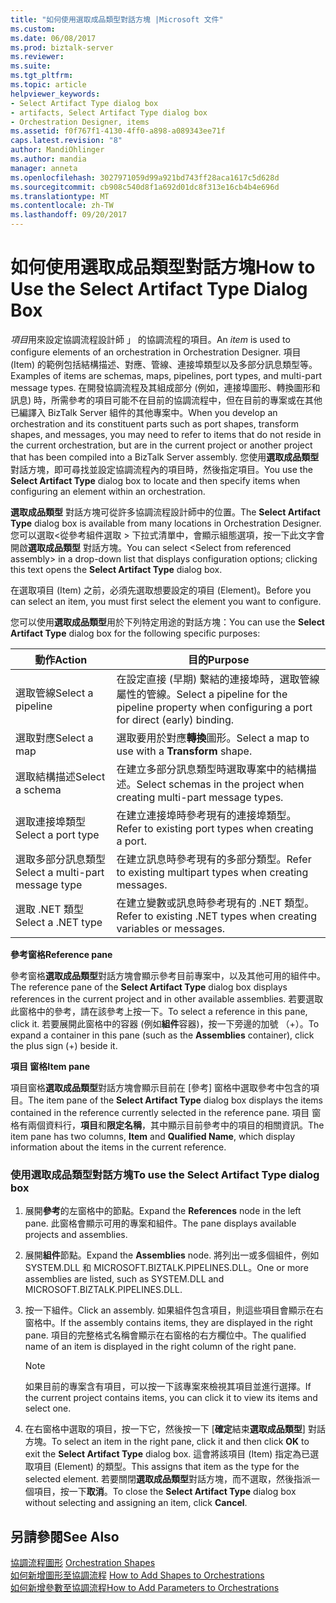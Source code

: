 ```yaml
---
title: "如何使用選取成品類型對話方塊 |Microsoft 文件"
ms.custom: 
ms.date: 06/08/2017
ms.prod: biztalk-server
ms.reviewer: 
ms.suite: 
ms.tgt_pltfrm: 
ms.topic: article
helpviewer_keywords:
- Select Artifact Type dialog box
- artifacts, Select Artifact Type dialog box
- Orchestration Designer, items
ms.assetid: f0f767f1-4130-4ff0-a898-a089343ee71f
caps.latest.revision: "8"
author: MandiOhlinger
ms.author: mandia
manager: anneta
ms.openlocfilehash: 3027971059d99a921bd743ff28aca1617c5d628d
ms.sourcegitcommit: cb908c540d8f1a692d01dc8f313e16cb4b4e696d
ms.translationtype: MT
ms.contentlocale: zh-TW
ms.lasthandoff: 09/20/2017
---
```

# <a name="how-to-use-the-select-artifact-type-dialog-box"></a><span data-ttu-id="03ae3-102">如何使用選取成品類型對話方塊</span><span class="sxs-lookup"><span data-stu-id="03ae3-102">How to Use the Select Artifact Type Dialog Box</span></span>
<span data-ttu-id="03ae3-103">*項目*用來設定協調流程設計師 」 的協調流程的項目。</span><span class="sxs-lookup"><span data-stu-id="03ae3-103">An *item* is used to configure elements of an orchestration in Orchestration Designer.</span></span> <span data-ttu-id="03ae3-104">項目 (Item) 的範例包括結構描述、對應、管線、連接埠類型以及多部分訊息類型等。</span><span class="sxs-lookup"><span data-stu-id="03ae3-104">Examples of items are schemas, maps, pipelines, port types, and multi-part message types.</span></span> <span data-ttu-id="03ae3-105">在開發協調流程及其組成部分 (例如，連接埠圖形、轉換圖形和訊息) 時，所需參考的項目可能不在目前的協調流程中，但在目前的專案或在其他已編譯入 BizTalk Server 組件的其他專案中。</span><span class="sxs-lookup"><span data-stu-id="03ae3-105">When you develop an orchestration and its constituent parts such as port shapes, transform shapes, and messages, you may need to refer to items that do not reside in the current orchestration, but are in the current project or another project that has been compiled into a BizTalk Server assembly.</span></span> <span data-ttu-id="03ae3-106">您使用**選取成品類型**對話方塊，即可尋找並設定協調流程內的項目時，然後指定項目。</span><span class="sxs-lookup"><span data-stu-id="03ae3-106">You use the **Select Artifact Type** dialog box to locate and then specify items when configuring an element within an orchestration.</span></span>  
  
 <span data-ttu-id="03ae3-107">**選取成品類型** 對話方塊可從許多協調流程設計師中的位置。</span><span class="sxs-lookup"><span data-stu-id="03ae3-107">The **Select Artifact Type** dialog box is available from many locations in Orchestration Designer.</span></span> <span data-ttu-id="03ae3-108">您可以選取\<從參考組件選取 > 下拉式清單中，會顯示組態選項，按一下此文字會開啟**選取成品類型** 對話方塊。</span><span class="sxs-lookup"><span data-stu-id="03ae3-108">You can select \<Select from referenced assembly> in a drop-down list that displays configuration options; clicking this text opens the **Select Artifact Type** dialog box.</span></span>  
  
 <span data-ttu-id="03ae3-109">在選取項目 (Item) 之前，必須先選取想要設定的項目 (Element)。</span><span class="sxs-lookup"><span data-stu-id="03ae3-109">Before you can select an item, you must first select the element you want to configure.</span></span>  
  
 <span data-ttu-id="03ae3-110">您可以使用**選取成品類型**用於下列特定用途的對話方塊：</span><span class="sxs-lookup"><span data-stu-id="03ae3-110">You can use the **Select Artifact Type** dialog box for the following specific purposes:</span></span>  
  
|<span data-ttu-id="03ae3-111">動作</span><span class="sxs-lookup"><span data-stu-id="03ae3-111">Action</span></span>|<span data-ttu-id="03ae3-112">目的</span><span class="sxs-lookup"><span data-stu-id="03ae3-112">Purpose</span></span>|  
|------------|-------------|  
|<span data-ttu-id="03ae3-113">選取管線</span><span class="sxs-lookup"><span data-stu-id="03ae3-113">Select a pipeline</span></span>|<span data-ttu-id="03ae3-114">在設定直接 (早期) 繫結的連接埠時，選取管線屬性的管線。</span><span class="sxs-lookup"><span data-stu-id="03ae3-114">Select a pipeline for the pipeline property when configuring a port for direct (early) binding.</span></span>|  
|<span data-ttu-id="03ae3-115">選取對應</span><span class="sxs-lookup"><span data-stu-id="03ae3-115">Select a map</span></span>|<span data-ttu-id="03ae3-116">選取要用於對應**轉換**圖形。</span><span class="sxs-lookup"><span data-stu-id="03ae3-116">Select a map to use with a **Transform** shape.</span></span>|  
|<span data-ttu-id="03ae3-117">選取結構描述</span><span class="sxs-lookup"><span data-stu-id="03ae3-117">Select a schema</span></span>|<span data-ttu-id="03ae3-118">在建立多部分訊息類型時選取專案中的結構描述。</span><span class="sxs-lookup"><span data-stu-id="03ae3-118">Select schemas in the project when creating multi-part message types.</span></span>|  
|<span data-ttu-id="03ae3-119">選取連接埠類型</span><span class="sxs-lookup"><span data-stu-id="03ae3-119">Select a port type</span></span>|<span data-ttu-id="03ae3-120">在建立連接埠時參考現有的連接埠類型。</span><span class="sxs-lookup"><span data-stu-id="03ae3-120">Refer to existing port types when creating a port.</span></span>|  
|<span data-ttu-id="03ae3-121">選取多部分訊息類型</span><span class="sxs-lookup"><span data-stu-id="03ae3-121">Select a multi-part message type</span></span>|<span data-ttu-id="03ae3-122">在建立訊息時參考現有的多部分類型。</span><span class="sxs-lookup"><span data-stu-id="03ae3-122">Refer to existing multipart types when creating messages.</span></span>|  
|<span data-ttu-id="03ae3-123">選取 .NET 類型</span><span class="sxs-lookup"><span data-stu-id="03ae3-123">Select a .NET type</span></span>|<span data-ttu-id="03ae3-124">在建立變數或訊息時參考現有的 .NET 類型。</span><span class="sxs-lookup"><span data-stu-id="03ae3-124">Refer to existing .NET types when creating variables or messages.</span></span>|  
  
 <span data-ttu-id="03ae3-125">**參考窗格**</span><span class="sxs-lookup"><span data-stu-id="03ae3-125">**Reference pane**</span></span>  
  
 <span data-ttu-id="03ae3-126">參考窗格**選取成品類型**對話方塊會顯示參考目前專案中，以及其他可用的組件中。</span><span class="sxs-lookup"><span data-stu-id="03ae3-126">The reference pane of the **Select Artifact Type** dialog box displays references in the current project and in other available assemblies.</span></span> <span data-ttu-id="03ae3-127">若要選取此窗格中的參考，請在該參考上按一下。</span><span class="sxs-lookup"><span data-stu-id="03ae3-127">To select a reference in this pane, click it.</span></span> <span data-ttu-id="03ae3-128">若要展開此窗格中的容器 (例如**組件**容器)，按一下旁邊的加號 （+）。</span><span class="sxs-lookup"><span data-stu-id="03ae3-128">To expand a container in this pane (such as the **Assemblies** container), click the plus sign (+) beside it.</span></span>  
  
 <span data-ttu-id="03ae3-129">**項目 窗格**</span><span class="sxs-lookup"><span data-stu-id="03ae3-129">**Item pane**</span></span>  
  
 <span data-ttu-id="03ae3-130">項目窗格**選取成品類型**對話方塊會顯示目前在 [參考] 窗格中選取參考中包含的項目。</span><span class="sxs-lookup"><span data-stu-id="03ae3-130">The item pane of the **Select Artifact Type** dialog box displays the items contained in the reference currently selected in the reference pane.</span></span> <span data-ttu-id="03ae3-131">項目 窗格有兩個資料行，**項目**和**限定名稱**，其中顯示目前參考中的項目的相關資訊。</span><span class="sxs-lookup"><span data-stu-id="03ae3-131">The item pane has two columns, **Item** and **Qualified Name**, which display information about the items in the current reference.</span></span>  
  
### <a name="to-use-the-select-artifact-type-dialog-box"></a><span data-ttu-id="03ae3-132">使用選取成品類型對話方塊</span><span class="sxs-lookup"><span data-stu-id="03ae3-132">To use the Select Artifact Type dialog box</span></span>  
  
1.  <span data-ttu-id="03ae3-133">展開**參考**的左窗格中的節點。</span><span class="sxs-lookup"><span data-stu-id="03ae3-133">Expand the **References** node in the left pane.</span></span> <span data-ttu-id="03ae3-134">此窗格會顯示可用的專案和組件。</span><span class="sxs-lookup"><span data-stu-id="03ae3-134">The pane displays available projects and assemblies.</span></span>  
  
2.  <span data-ttu-id="03ae3-135">展開**組件**節點。</span><span class="sxs-lookup"><span data-stu-id="03ae3-135">Expand the **Assemblies** node.</span></span> <span data-ttu-id="03ae3-136">將列出一或多個組件，例如 SYSTEM.DLL 和 MICROSOFT.BIZTALK.PIPELINES.DLL。</span><span class="sxs-lookup"><span data-stu-id="03ae3-136">One or more assemblies are listed, such as SYSTEM.DLL and MICROSOFT.BIZTALK.PIPELINES.DLL.</span></span>  
  
3.  <span data-ttu-id="03ae3-137">按一下組件。</span><span class="sxs-lookup"><span data-stu-id="03ae3-137">Click an assembly.</span></span> <span data-ttu-id="03ae3-138">如果組件包含項目，則這些項目會顯示在右窗格中。</span><span class="sxs-lookup"><span data-stu-id="03ae3-138">If the assembly contains items, they are displayed in the right pane.</span></span> <span data-ttu-id="03ae3-139">項目的完整格式名稱會顯示在右窗格的右方欄位中。</span><span class="sxs-lookup"><span data-stu-id="03ae3-139">The qualified name of an item is displayed in the right column of the right pane.</span></span>  
  
    > [!NOTE]
    >  <span data-ttu-id="03ae3-140">如果目前的專案含有項目，可以按一下該專案來檢視其項目並進行選擇。</span><span class="sxs-lookup"><span data-stu-id="03ae3-140">If the current project contains items, you can click it to view its items and select one.</span></span>  
  
4.  <span data-ttu-id="03ae3-141">在右窗格中選取的項目，按一下它，然後按一下 [**確定**結束**選取成品類型**] 對話方塊。</span><span class="sxs-lookup"><span data-stu-id="03ae3-141">To select an item in the right pane, click it and then click **OK** to exit the **Select Artifact Type** dialog box.</span></span> <span data-ttu-id="03ae3-142">這會將該項目 (Item) 指定為已選取項目 (Element) 的類型。</span><span class="sxs-lookup"><span data-stu-id="03ae3-142">This assigns that item as the type for the selected element.</span></span> <span data-ttu-id="03ae3-143">若要關閉**選取成品類型**對話方塊，而不選取，然後指派一個項目，按一下**取消**。</span><span class="sxs-lookup"><span data-stu-id="03ae3-143">To close the **Select Artifact Type** dialog box without selecting and assigning an item, click **Cancel**.</span></span>  
  
## <a name="see-also"></a><span data-ttu-id="03ae3-144">另請參閱</span><span class="sxs-lookup"><span data-stu-id="03ae3-144">See Also</span></span>  
 <span data-ttu-id="03ae3-145">[協調流程圖形](../core/orchestration-shapes.md) </span><span class="sxs-lookup"><span data-stu-id="03ae3-145">[Orchestration Shapes](../core/orchestration-shapes.md) </span></span>  
 <span data-ttu-id="03ae3-146">[如何新增圖形至協調流程](../core/how-to-add-shapes-to-orchestrations.md) </span><span class="sxs-lookup"><span data-stu-id="03ae3-146">[How to Add Shapes to Orchestrations](../core/how-to-add-shapes-to-orchestrations.md) </span></span>  
 [<span data-ttu-id="03ae3-147">如何新增參數至協調流程</span><span class="sxs-lookup"><span data-stu-id="03ae3-147">How to Add Parameters to Orchestrations</span></span>](../core/how-to-add-parameters-to-orchestrations.md)